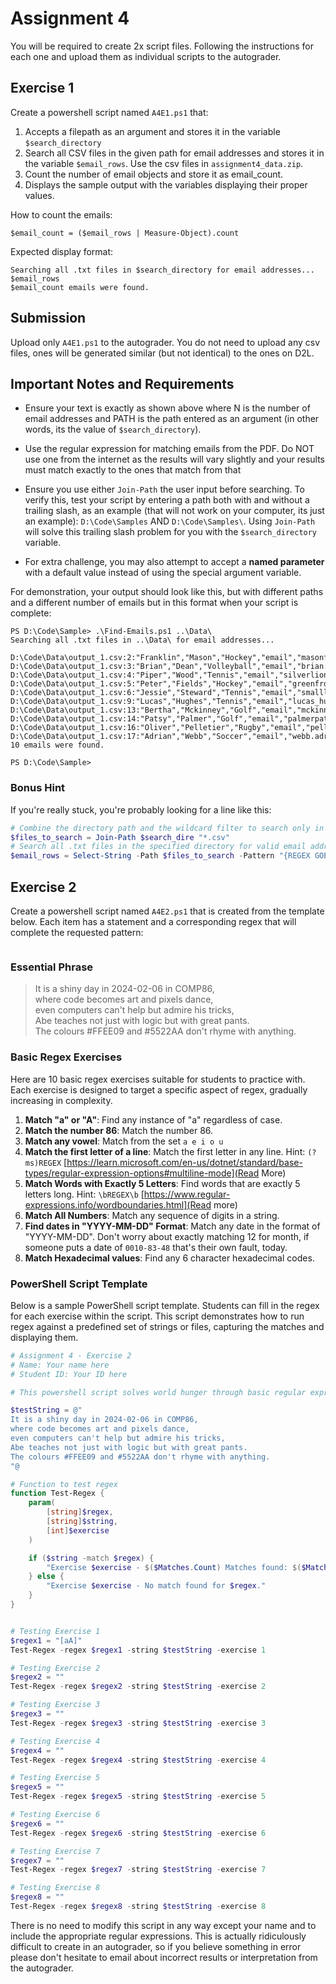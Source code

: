 # Assignment 4

You will be required to create 2x script files.  Following the instructions for each one and upload them as individual scripts to the autograder. 

## Exercise 1

Create a powershell script named `A4E1.ps1` that: 

1. Accepts a filepath as an argument and stores it in the variable `$search_directory`
1. Search all CSV files in the given path for email addresses and stores it in the variable `$email_rows`.  Use the csv files in `assignment4_data.zip`.
1. Count the number of email objects and store it as email_count.  
1. Displays the sample output with the variables displaying their proper values.

How to count the emails:
```
$email_count = ($email_rows | Measure-Object).count
```

Expected display format:
```
Searching all .txt files in $search_directory for email addresses...
$email_rows
$email_count emails were found.
```

## Submission

Upload only `A4E1.ps1` to the autograder. 
You do not need to upload any csv files, ones will be generated similar (but not identical) to the ones on D2L.

## Important Notes and Requirements

* Ensure your text is exactly as shown above where N is the number of email addresses and PATH is the path entered as an argument (in other words, its the value of `$search_directory`). 

* Use the regular expression for matching emails from the PDF.  Do NOT use one from the internet as the results will vary slightly and your results must match exactly to the ones that match from that 

* Ensure you use either `Join-Path` the user input before searching.  To verify this, test your script by entering a path both with and without a trailing slash, as an example (that will not work on your computer, its just an example): `D:\Code\Samples` AND `D:\Code\Samples\`.  Using `Join-Path` will solve this trailing slash problem for you with the `$search_directory` variable.

* For extra challenge, you may also attempt to accept a **named parameter** with a default value instead of using the special argument variable.

For demonstration, your output should look like this, but with different paths and a different number of emails but in this format when your script is complete:
```
PS D:\Code\Sample> .\Find-Emails.ps1 ..\Data\
Searching all .txt files in ..\Data\ for email addresses...

D:\Code\Data\output_1.csv:2:"Franklin","Mason","Hockey","email","masonfranklin@hotmail.com"
D:\Code\Data\output_1.csv:3:"Brian","Dean","Volleyball","email","brian.dean@netnavigators.org"
D:\Code\Data\output_1.csv:4:"Piper","Wood","Tennis","email","silverlion365@hotmail.com"
D:\Code\Data\output_1.csv:5:"Peter","Fields","Hockey","email","greenfrog642@webwarden.org"
D:\Code\Data\output_1.csv:6:"Jessie","Steward","Tennis","email","smallladybug723@netcrafters.org"
D:\Code\Data\output_1.csv:9:"Lucas","Hughes","Tennis","email","lucas_hughes@globalgrid.biz"
D:\Code\Data\output_1.csv:13:"Bertha","Mckinney","Golf","email","mckinney.bertha@business.net"
D:\Code\Data\output_1.csv:14:"Patsy","Palmer","Golf","email","palmerpatsy@globaldataflow.net"
D:\Code\Data\output_1.csv:16:"Oliver","Pelletier","Rugby","email","pelletier.oliver@quantumcode.net"
D:\Code\Data\output_1.csv:17:"Adrian","Webb","Soccer","email","webb.adrian@netnavigator.com"
10 emails were found.

PS D:\Code\Sample>
```

### Bonus Hint

If you're really stuck, you're probably looking for a line like this:

```powershell
# Combine the directory path and the wildcard filter to search only in .txt files
$files_to_search = Join-Path $search_dire "*.csv"
# Search all .txt files in the specified directory for valid email addresses
$email_rows = Select-String -Path $files_to_search -Pattern "{REGEX GOES HERE}"
```

## Exercise 2

Create a powershell script named `A4E2.ps1` that is created from the template below.  Each item has a statement and a corresponding regex that will complete the requested pattern: 

```powershell

```

### Essential Phrase

> It is a shiny day in 2024-02-06 in COMP86,  
> where code becomes art and pixels dance,  
> even computers can't help but admire his tricks,  
> Abe teaches not just with logic but with great pants.  
> The colours #FFEE09 and #5522AA don't rhyme with anything.  


### Basic Regex Exercises

Here are 10 basic regex exercises suitable for students to practice with. Each exercise is designed to target a specific aspect of regex, gradually increasing in complexity.

1.  **Match "a" or "A"**: Find any instance of "a" regardless of case.
1.  **Match the number 86**: Match the number 86.
1.  **Match any vowel**: Match from the set `a e i o u`
1.  **Match the first letter of a line**: Match the first letter in any line. Hint: `(?ms)REGEX` [https://learn.microsoft.com/en-us/dotnet/standard/base-types/regular-expression-options#multiline-mode](Read More)
1.  **Match Words with Exactly 5 Letters**: Find words that are exactly 5 letters long. Hint: `\bREGEX\b` [https://www.regular-expressions.info/wordboundaries.html](Read more)
1.  **Match All Numbers**: Match any sequence of digits in a string.
1.  **Find dates in "YYYY-MM-DD" Format**: Match any date in the format of "YYYY-MM-DD".  Don't worry about exactly matching 12 for month, if someone puts a date of `0010-83-48` that's their own fault, today.
2.  **Match Hexadecimal values**: Find any 6 character hexadecimal codes.

### PowerShell Script Template

Below is a sample PowerShell script template. Students can fill in the regex for each exercise within the script. This script demonstrates how to run regex against a predefined set of strings or files, capturing the matches and displaying them.

```powershell
# Assignment 4 - Exercise 2
# Name: Your name here
# Student ID: Your ID here

# This powershell script solves world hunger through basic regular expression exercises

$testString = @"
It is a shiny day in 2024-02-06 in COMP86,  
where code becomes art and pixels dance,  
even computers can't help but admire his tricks,  
Abe teaches not just with logic but with great pants.  
The colours #FFEE09 and #5522AA don't rhyme with anything.  
"@

# Function to test regex
function Test-Regex {
    param(
        [string]$regex,
        [string]$string, 
        [int]$exercise
    )

    if ($string -match $regex) {
        "Exercise $exercise - $($Matches.Count) Matches found: $($Matches.Values)"
    } else {
        "Exercise $exercise - No match found for $regex."
    }
}


# Testing Exercise 1
$regex1 = "[aA]"
Test-Regex -regex $regex1 -string $testString -exercise 1

# Testing Exercise 2
$regex2 = ""
Test-Regex -regex $regex2 -string $testString -exercise 2

# Testing Exercise 3
$regex3 = ""
Test-Regex -regex $regex3 -string $testString -exercise 3

# Testing Exercise 4
$regex4 = ""
Test-Regex -regex $regex4 -string $testString -exercise 4

# Testing Exercise 5
$regex5 = ""
Test-Regex -regex $regex5 -string $testString -exercise 5

# Testing Exercise 6
$regex6 = ""
Test-Regex -regex $regex6 -string $testString -exercise 6

# Testing Exercise 7
$regex7 = ""
Test-Regex -regex $regex7 -string $testString -exercise 7

# Testing Exercise 8
$regex8 = ""
Test-Regex -regex $regex8 -string $testString -exercise 8

```

There is no need to modify this script in any way except your name and to include the appropriate regular expressions.  This is actually ridiculously difficult to create in an autograder, so if you believe something in error please don't hesitate to email about incorrect results or interpretation from the autograder.  